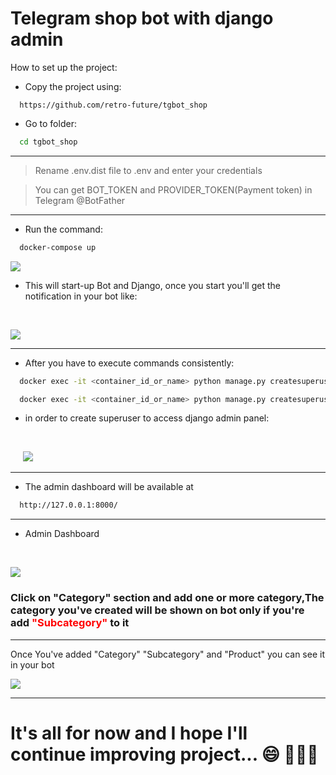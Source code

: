 # Telegram shop bot with django admin 


How to set up the project:
* Copy the project using:
```
  https://github.com/retro-future/tgbot_shop
```

* Go to folder:
```bash
  cd tgbot_shop 
```
---
>Rename .env.dist file to .env and enter your credentials

> You can get BOT_TOKEN and PROVIDER_TOKEN(Payment token) in Telegram @BotFather

---

* Run the command:
```bash
  docker-compose up 
```
![](https://telegra.ph/file/e32b7b15a4ee03b938697.png)

* This will start-up Bot and Django, once you start you'll get the notification in your bot like:
<br/>

![](https://telegra.ph/file/d0377e40fd1263a50389d.png)

---

* After you have to execute commands consistently:
```bash
  docker exec -it <container_id_or_name> python manage.py createsuperuser
```

```bash
  docker exec -it <container_id_or_name> python manage.py createsuperuser
```
* in order to create superuser to access django admin panel:
<br/>

&nbsp;&nbsp;&nbsp;&nbsp;&nbsp;![](https://telegra.ph/file/2347b88c6ff7b4ef2fa2a.png)

---

* The admin dashboard will be available at
```bash
  http://127.0.0.1:8000/
```
___

* Admin Dashboard

<br/>

 ![](https://telegra.ph/file/371fa9275f855df6f2675.png)

### Click on "Category" section and add one or more category,The category you've created will be shown on bot only if you're add <span style="color:red">"Subcategory"</span> to it

---

Once You've added "Category" "Subcategory" and "Product" you can see it in your bot 

![](https://telegra.ph/file/56651db3d2cda6d7786ef.png)

---

# It's all for now and I hope I'll continue improving project... :smile: :rocket::rocket::rocket:
